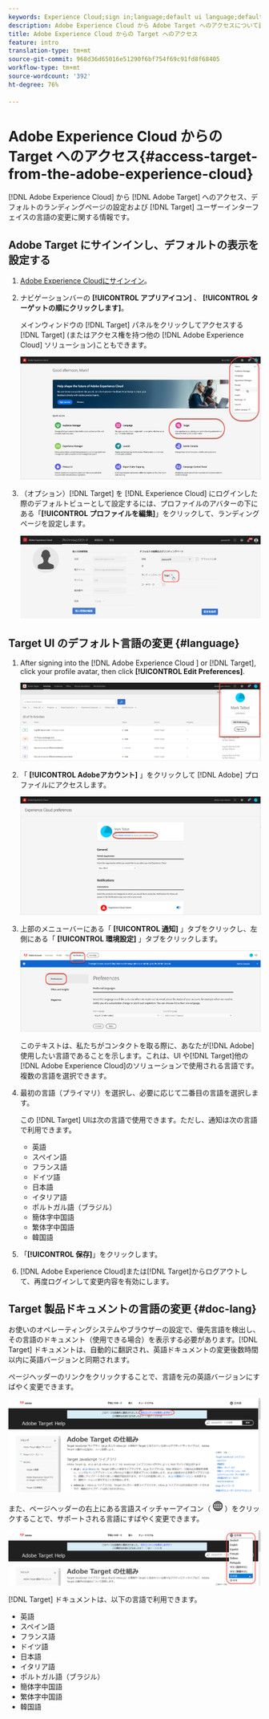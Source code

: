 ```yaml
---
keywords: Experience Cloud;sign in;language;default ui language;default language
description: Adobe Experience Cloud から Adobe Target へのアクセスについて説明しています。
title: Adobe Experience Cloud からの Target へのアクセス
feature: intro
translation-type: tm+mt
source-git-commit: 968d36d65016e51290f6bf754f69c91fd8f68405
workflow-type: tm+mt
source-wordcount: '392'
ht-degree: 76%

---
```



# Adobe Experience Cloud からの Target へのアクセス{#access-target-from-the-adobe-experience-cloud}

[!DNL Adobe Experience Cloud] から [!DNL Adobe Target] へのアクセス、デフォルトのランディングページの設定および [!DNL Target] ユーザーインターフェイスの言語の変更に関する情報です。

## Adobe Target にサインインし、デフォルトの表示を設定する

1. [Adobe Experience Cloudにサインイン](https://experience.adobe.com/)。

1. ナビゲーションバーの **[!UICONTROL アプリアイコン]** 、 **[!UICONTROL ターゲットの順にクリックします]**。

   メインウィンドウの [!DNL Target] パネルをクリックしてアクセスする [!DNL Target] (またはアクセス権を持つ他の [!DNL Adobe Experience Cloud] ソリューション)こともできます。

   ![アプリケーションアイコン](/help/c-intro/assets/appmenu-new.png)

1. （オプション）[!DNL Target] を [!DNL Experience Cloud] にログインした際のデフォルトビューとして設定するには、プロファイルのアバターの下にある「**[!UICONTROL プロファイルを編集]**」をクリックして、ランディングページを設定します。

   ![ランディングページ](/help/c-intro/assets/pagepref-new.png)

## Target UI のデフォルト言語の変更 {#language}

1. After signing into the [!DNL Adobe Experience Cloud ] or [!DNL Target], click your profile avatar, then click **[!UICONTROL Edit Preferences]**.

   ![プロファイルを編集](/help/c-intro/assets/change-language.png)

1. 「 **[!UICONTROL Adobeアカウント]** 」をクリックして [!DNL Adobe] プロファイルにアクセスします。

   ![Adobeアカウント](/help/c-intro/assets/adobe-account.png)

1. 上部のメニューバーにある「 **[!UICONTROL 通知]** 」タブをクリックし、左側にある「 **[!UICONTROL 環境設定]** 」タブをクリックします。

   ![優先言語](/help/c-intro/assets/prefered-language.png)

   このテキストは、私たちがコンタクトを取る際に、あなたが[!DNL Adobe]使用したい言語であることを示します。これは、UI や[!DNL Target]他の[!DNL Adobe Experience Cloud]のソリューションで使用される言語です。複数の言語を選択できます。

1. 最初の言語（プライマリ）を選択し、必要に応じて二番目の言語を選択します。

   この [!DNL Target] UIは次の言語で使用できます。ただし、通知は次の言語で利用できます。

   * 英語
   * スペイン語
   * フランス語
   * ドイツ語
   * 日本語
   * イタリア語
   * ポルトガル語（ブラジル）
   * 簡体字中国語
   * 繁体字中国語
   * 韓国語

1. 「**[!UICONTROL 保存]**」をクリックします。

1. [!DNL Adobe Experience Cloud]または[!DNL Target]からログアウトして、再度ログインして変更内容を有効にします。

## Target 製品ドキュメントの言語の変更 {#doc-lang}

お使いのオペレーティングシステムやブラウザーの設定で、優先言語を検出し、その言語のドキュメント（使用できる場合）を表示する必要があります。[!DNL Target] ドキュメントは、自動的に翻訳され、英語ドキュメントの変更後数時間以内に英語バージョンと同期されます。

ページヘッダーのリンクをクリックすることで、言語を元の英語バージョンにすばやく変更できます。

![元の言語への変更](/help/c-intro/assets/mt-original.png)

また、ページヘッダーの右上にある言語スイッチャーアイコン（ ![言語 スイッチャー](/help/c-intro/assets/icon-language-switcher.png) ）をクリックすることで、サポートされる言語にすばやく変更できます。

![言語スイッチャー](/help/c-intro/assets/language-switcher.png)

[!DNL Target] ドキュメントは、以下の言語で利用できます。

* 英語
* スペイン語
* フランス語
* ドイツ語
* 日本語
* イタリア語
* ポルトガル語（ブラジル）
* 簡体字中国語
* 繁体字中国語
* 韓国語
